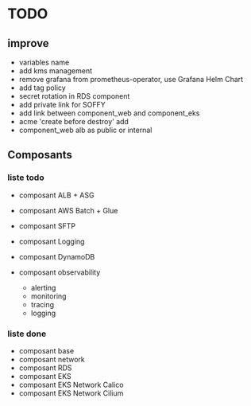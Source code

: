 # TODO

## improve

- variables name
- add kms management
- remove grafana from prometheus-operator, use Grafana Helm Chart
- add tag policy
- secret rotation in RDS component
- add private link for SOFFY
- add link between component_web and component_eks
- acme 'create before destroy' add
- component_web alb as public or internal

## Composants

### liste todo

- composant ALB + ASG
- composant AWS Batch + Glue
- composant SFTP
- composant Logging
- composant DynamoDB
- composant observability

  - alerting
  - monitoring
  - tracing
  - logging

### liste done

- composant base
- composant network
- composant RDS
- composant EKS
- composant EKS Network Calico
- composant EKS Network Cilium

